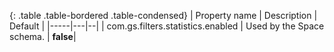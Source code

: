 
{: .table .table-bordered .table-condensed}
| Property name | Description | Default   |
|-----|---|--|
| com.gs.filters.statistics.enabled | Used by the Space schema. | **false**|
